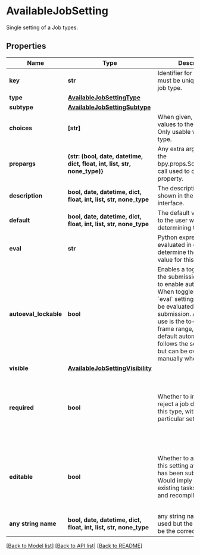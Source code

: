 # AvailableJobSetting

Single setting of a Job types.

## Properties
Name | Type | Description | Notes
------------ | ------------- | ------------- | -------------
**key** | **str** | Identifier for the setting, must be unique within the job type. | 
**type** | [**AvailableJobSettingType**](AvailableJobSettingType.md) |  | 
**subtype** | [**AvailableJobSettingSubtype**](AvailableJobSettingSubtype.md) |  | [optional] 
**choices** | **[str]** | When given, limit the valid values to these choices. Only usable with string type. | [optional] 
**propargs** | **{str: (bool, date, datetime, dict, float, int, list, str, none_type)}** | Any extra arguments to the bpy.props.SomeProperty() call used to create this property. | [optional] 
**description** | **bool, date, datetime, dict, float, int, list, str, none_type** | The description/tooltip shown in the user interface. | [optional] 
**default** | **bool, date, datetime, dict, float, int, list, str, none_type** | The default value shown to the user when determining this setting. | [optional] 
**eval** | **str** | Python expression to be evaluated in order to determine the default value for this setting. | [optional] 
**autoeval_lockable** | **bool** | Enables a toggle option in the submission interface to enable auto-evaluation. When toggled on, the &#x60;eval&#x60; setting will always be evaluated on job submission. An example use is the to-be-rendered frame range, which by default automatically follows the scene range, but can be overridden manually when desired.  | [optional]  if omitted the server will use the default value of False
**visible** | [**AvailableJobSettingVisibility**](AvailableJobSettingVisibility.md) |  | [optional] 
**required** | **bool** | Whether to immediately reject a job definition, of this type, without this particular setting.  | [optional]  if omitted the server will use the default value of False
**editable** | **bool** | Whether to allow editing this setting after the job has been submitted. Would imply deleting all existing tasks for this job, and recompiling it.  | [optional]  if omitted the server will use the default value of False
**any string name** | **bool, date, datetime, dict, float, int, list, str, none_type** | any string name can be used but the value must be the correct type | [optional]

[[Back to Model list]](../README.md#documentation-for-models) [[Back to API list]](../README.md#documentation-for-api-endpoints) [[Back to README]](../README.md)


